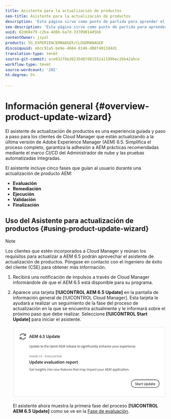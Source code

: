 ```yaml
---
title: Asistente para la actualización de productos
seo-title: Asistente para la actualización de productos
description: 'Esta página sirve como punto de partida para aprender el Asistente para actualización de productos. '
seo-description: 'Esta página sirve como punto de partida para aprender el Asistente para actualización de productos. '
uuid: 62d68e79-c2ba-4d8b-ba7d-33709014d5b6
contentOwner: jsyal
products: SG_EXPERIENCEMANAGER/CLOUDMANAGER
discoiquuid: ebcc91a5-be9e-4684-8146-d88f4013d4d1
translation-type: tm+mt
source-git-commit: ace032fbb26235d87d61552a11996ec2bb42abce
workflow-type: tm+mt
source-wordcount: '202'
ht-degree: 5%

---
```



# Información general {#overview-product-update-wizard}

El asistente de actualización de productos es una experiencia guiada y paso a paso para los clientes de Cloud Manager que están actualizando a la última versión de Adobe Experience Manager (AEM) 6.5. Simplifica el proceso completo, garantiza la adhesión a AEM prácticas recomendadas mediante el marco CI/CD del Administrador de nube y las pruebas automatizadas integradas.

El asistente incluye cinco fases que guían al usuario durante una actualización de producto AEM:

* **Evaluación**
* **Remediación**
* **Ejecución**
* **Validación**
* **Finalización**


## Uso del Asistente para actualización de productos {#using-product-update-wizard}

>[!NOTE]
>
>Los clientes que estén incorporados a Cloud Manager y reúnan los requisitos para actualizar a AEM 6.5 podrán aprovechar el asistente de actualización de productos. Póngase en contacto con el ingeniero de éxito del cliente (CSE) para obtener más información.

1. Recibirá una notificación de impulsos a través de Cloud Manager informándole de que el AEM 6.5 está disponible para su programa.

1. Aparece una tarjeta **[!UICONTROL AEM 6.5 Update]** en la pantalla de información general de [!UICONTROL Cloud Manager]. Esta tarjeta le ayudará a realizar un seguimiento de la fase del proceso de actualización en la que se encuentra actualmente y le informará sobre el próximo paso que debe realizar. Seleccione **[!UICONTROL Start Update]** para iniciar el asistente.

   ![](assets/Start-Update.png)

   El asistente ahora muestra la primera fase del proceso **[!UICONTROL AEM 6.5 Update]** como se ve en la [Fase de evaluación](evaluation.md).
